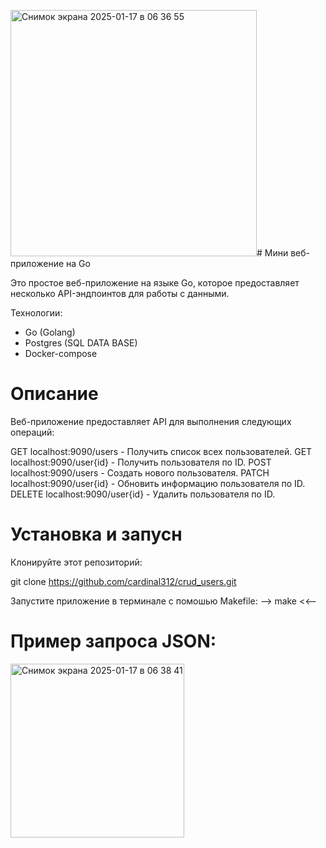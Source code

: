 <img width="394" alt="Снимок экрана 2025-01-17 в 06 36 55" src="https://github.com/user-attachments/assets/e543774e-4cb2-4623-879a-8f336fd3dc09" /># Мини веб-приложение на Go

Это простое веб-приложение на языке Go, которое предоставляет несколько API-эндпоинтов для работы с данными.

Технологии:
- Go (Golang)
- Postgres (SQL DATA BASE)
- Docker-compose

# Описание
Веб-приложение предоставляет API для выполнения следующих операций:

GET localhost:9090/users - Получить список всех пользователей.
GET localhost:9090/user{id} - Получить пользователя по ID.
POST localhost:9090/users - Создать нового пользователя.
PATCH localhost:9090/user{id} - Обновить информацию пользователя по ID.
DELETE localhost:9090/user{id} - Удалить пользователя по ID.

# Установка и запусн

Клонируйте этот репозиторий:

git clone https://github.com/cardinal312/crud_users.git

Запустите приложение в терминале с помошью Makefile:
--> make <<--


# Пример запроса JSON:

<img width="278" alt="Снимок экрана 2025-01-17 в 06 38 41" src="https://github.com/user-attachments/assets/ed189da3-0d68-4b9a-b2d3-eccbffe92279" />





